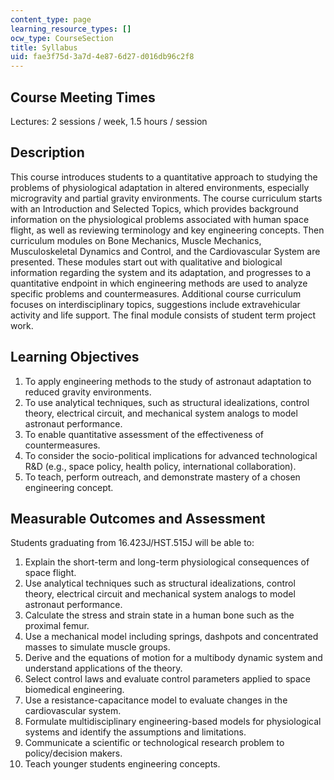 ```yaml
---
content_type: page
learning_resource_types: []
ocw_type: CourseSection
title: Syllabus
uid: fae3f75d-3a7d-4e87-6d27-d016db96c2f8
---
```


Course Meeting Times
--------------------

Lectures: 2 sessions / week, 1.5 hours / session

Description
-----------

This course introduces students to a quantitative approach to studying the problems of physiological adaptation in altered environments, especially microgravity and partial gravity environments. The course curriculum starts with an Introduction and Selected Topics, which provides background information on the physiological problems associated with human space flight, as well as reviewing terminology and key engineering concepts. Then curriculum modules on Bone Mechanics, Muscle Mechanics, Musculoskeletal Dynamics and Control, and the Cardiovascular System are presented. These modules start out with qualitative and biological information regarding the system and its adaptation, and progresses to a quantitative endpoint in which engineering methods are used to analyze specific problems and countermeasures. Additional course curriculum focuses on interdisciplinary topics, suggestions include extravehicular activity and life support. The final module consists of student term project work.

Learning Objectives
-------------------

1.  To apply engineering methods to the study of astronaut adaptation to reduced gravity environments.
2.  To use analytical techniques, such as structural idealizations, control theory, electrical circuit, and mechanical system analogs to model astronaut performance.
3.  To enable quantitative assessment of the effectiveness of countermeasures.
4.  To consider the socio-political implications for advanced technological R&D (e.g., space policy, health policy, international collaboration).
5.  To teach, perform outreach, and demonstrate mastery of a chosen engineering concept.

Measurable Outcomes and Assessment
----------------------------------

Students graduating from 16.423J/HST.515J will be able to:

1.  Explain the short-term and long-term physiological consequences of space flight.
2.  Use analytical techniques such as structural idealizations, control theory, electrical circuit and mechanical system analogs to model astronaut performance.
3.  Calculate the stress and strain state in a human bone such as the proximal femur.
4.  Use a mechanical model including springs, dashpots and concentrated masses to simulate muscle groups.
5.  Derive and the equations of motion for a multibody dynamic system and understand applications of the theory.
6.  Select control laws and evaluate control parameters applied to space biomedical engineering.
7.  Use a resistance-capacitance model to evaluate changes in the cardiovascular system.
8.  Formulate multidisciplinary engineering-based models for physiological systems and identify the assumptions and limitations.
9.  Communicate a scientific or technological research problem to policy/decision makers.
10.  Teach younger students engineering concepts.